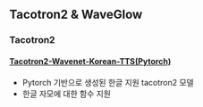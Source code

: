 ## Tacotron2 & WaveGlow

### Tacotron2
#### [Tacotron2-Wavenet-Korean-TTS(Pytorch)](https://github.com/hccho2/Tacotron2-Wavenet-Korean-TTS) 
- Pytorch 기반으로 생성된 한글 지원 tacotron2 모델
- 한글 자모에 대한 함수 지원

